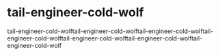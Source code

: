 # tail-engineer-cold-wolf
tail-engineer-cold-wolftail-engineer-cold-wolftail-engineer-cold-wolftail-engineer-cold-wolftail-engineer-cold-wolftail-engineer-cold-wolftail-engineer-cold-wolf

